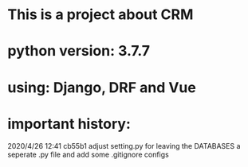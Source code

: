 # This is a project about CRM
# python version: 3.7.7
# using: Django, DRF and Vue

# important history:

2020/4/26 12:41 cb55b1
adjust setting.py for leaving the DATABASES a seperate .py file and add some .gitignore configs